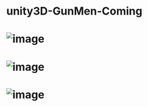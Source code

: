 # unity3D-GunMen-Coming

# ![image](https://github.com/010129/unity3D-GunMen-Coming/assets/101408259/db6d6495-4331-413e-b2bf-7fc7a292a120)
#  ![image](https://github.com/010129/unity3D-GunMen-Coming/assets/101408259/d3e2d01e-65ff-4728-a9de-e07ab5dc4f2d)

# ![image](https://github.com/010129/unity3D-GunMen-Coming/assets/101408259/4a8a48a2-8927-4b90-8c44-98fc5d985a98)
